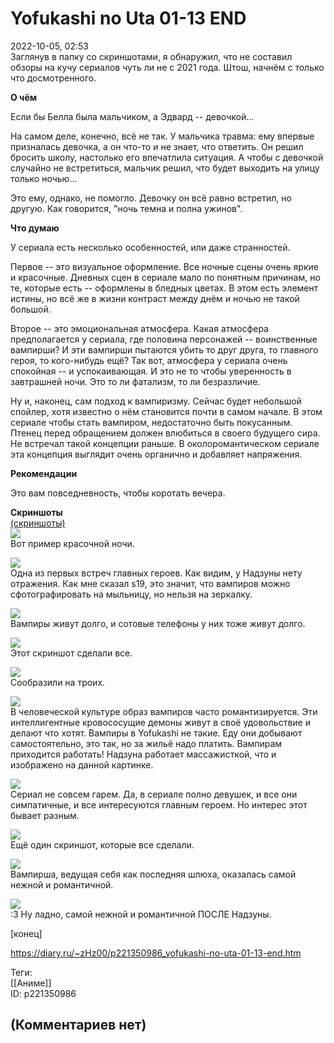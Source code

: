 Yofukashi no Uta 01-13 END
==========================

  
2022-10-05, 02:53  
 Заглянув в папку со скриншотами, я обнаружил, что не составил обзоры на кучу сериалов чуть ли не с 2021 года. Штош, начнём с только что досмотренного.   
   
  **О чём**    
   
 Если бы Белла была мальчиком, а Эдвард -- девочкой...   
   
 На самом деле, конечно, всё не так. У мальчика травма: ему впервые призналась девочка, а он что-то и не знает, что ответить. Он решил бросить школу, настолько его впечатлила ситуация. А чтобы с девочкой случайно не встретиться, мальчик решил, что будет выходить на улицу только ночью...   
   
 Это ему, однако, не помогло. Девочку он всё равно встретил, но другую. Как говорится, "ночь темна и полна ужинов".   
   
  **Что думаю**    
   
 У сериала есть несколько особенностей, или даже странностей.   
   
 Первое -- это визуальное оформление. Все ночные сцены очень яркие и красочные. Дневных сцен в сериале мало по понятным причинам, но те, которые есть -- оформлены в бледных цветах. В этом есть элемент истины, но всё же в жизни контраст между днём и ночью не такой большой.   
   
 Второе -- это эмоциональная атмосфера. Какая атмосфера предполагается у сериала, где половина персонажей -- воинственные вампирши? И эти вампирши пытаются убить то друг друга, то главного героя, то кого-нибудь ещё? Так вот, атмосфера у сериала очень спокойная -- и успокаивающая. И это не то чтобы уверенность в завтрашней ночи. Это то ли фатализм, то ли безразличие.   
   
 Ну и, наконец, сам подход к вампиризму. Сейчас будет небольшой спойлер, хотя известно о нём становится почти в самом начале. В этом сериале чтобы стать вампиром, недостаточно быть покусанным. Птенец перед обращением должен влюбиться в своего будущего сира. Не встречал такой концепции раньше. В околоромантическом сериале эта концепция выглядит очень органично и добавляет напряжения.   
   
  **Рекомендации**    
   
 Это вам повседневность, чтобы коротать вечера.   
   
  **Скриншоты**    
  [(скриншоты)](https://zHz00.diary.ru/p221350986.htm?index=1#linkmore221350986m1)       
  [![](pics/UKNNzl.jpg)](https://yapx.ru/v/UKNNz)    
 Вот пример красочной ночи.   
   
  [![](pics/UKNN0l.jpg)](https://yapx.ru/v/UKNN0)    
 Одна из первых встреч главных героев. Как видим, у Надзуны нету отражения. Как мне сказал s19, это значит, что вампиров можно сфотографировать на мыльницу, но нельзя на зеркалку.   
   
  [![](pics/UKNN1l.jpg)](https://yapx.ru/v/UKNN1)    
 Вампиры живут долго, и сотовые телефоны у них тоже живут долго.   
   
  [![](pics/UKNN2l.jpg)](https://yapx.ru/v/UKNN2)    
 Этот скриншот сделали все.   
   
  [![](pics/UKNN3l.jpg)](https://yapx.ru/v/UKNN3)    
 Сообразили на троих.   
   
  [![](pics/UKNN4l.jpg)](https://yapx.ru/v/UKNN4)    
 В человеческой культуре образ вампиров часто романтизируется. Эти интеллигентные кровососущие демоны живут в своё удовольствие и делают что хотят. Вампиры в Yofukashi не такие. Еду они добывают самостоятельно, это так, но за жильё надо платить. Вампирам приходится работать! Надзуна работает массажисткой, что и изображено на данной картинке.   
   
  [![](pics/UKNN5l.jpg)](https://yapx.ru/v/UKNN5)    
 Сериал не совсем гарем. Да, в сериале полно девушек, и все они симпатичные, и все интересуются главным героем. Но интерес этот бывает разным.   
   
  [![](pics/UKNN6l.jpg)](https://yapx.ru/v/UKNN6)    
 Ещё один скриншот, которые все сделали.   
   
  [![](pics/UKNN7l.jpg)](https://yapx.ru/v/UKNN7)    
 Вампирша, ведущая себя как последняя шлюха, оказалась самой нежной и романтичной.   
   
  [![](pics/UKNN8l.jpg)](https://yapx.ru/v/UKNN8)    
 :3 Ну ладно, самой нежной и романтичной ПОСЛЕ Надзуны.   
      
 [конец]   
  
<https://diary.ru/~zHz00/p221350986_yofukashi-no-uta-01-13-end.htm>  
  
Теги:  
[[Аниме]]  
ID: p221350986  


(Комментариев нет)
------------------